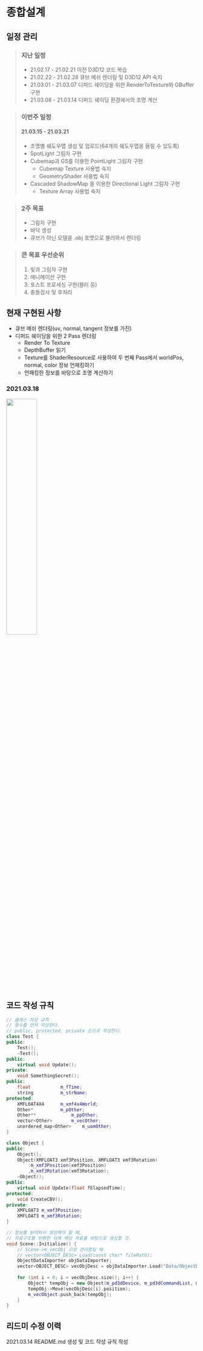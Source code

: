 # 종합설계
## 일정 관리
> ### 지난 일정
> * 21.02.17 - 21.02.21 이전 D3D12 코드 복습
> * 21.02.22 - 21.02.28 큐브 메쉬 렌더링 및 D3D12 API 숙지
> * 21.03.01 - 21.03.07 디퍼드 쉐이딩을 위한 RenderToTexture와 GBuffer 구현
> * 21.03.08 - 21.03.14 디퍼드 쉐이딩 환경에서의 조명 계산

> ### 이번주 일정
>  #### 21.03.15 - 21.03.21
> * 조명별 쉐도우맵 생성 및 업로드(64개의 쉐도우맵을 올릴 수 있도록)
> * SpotLight 그림자 구현
> * Cubemap과 GS를 이용한 PointLight 그림자 구현
>   - Cubemap Texture 사용법 숙지
>   - GeometryShader 사용법 숙지
> * Cascaded ShadowMap 을 이용한 Directional Light 그림자 구현
>   - Texture Array 사용법 숙지

> ### 2주 목표
> * 그림자 구현
> * 바닥 생성
> * 큐브가 아닌 모델을 .obj 포맷으로 불러와서 렌더링

> ### 큰 목표 우선순위
> 1. 빛과 그림자 구현
> 2. 애니메이션 구현
> 3. 포스트 프로세싱 구현(블러 등)
> 4. 충돌검사 및 후처리
> 
 
 ## 현재 구현된 사항
- 큐브 메쉬 렌더링(uv, normal, tangent 정보를 가진)
- 디퍼드 쉐이딩을 위한 2 Pass 렌더링
  - Render To Texture
  - DepthBuffer 읽기
  - Texture를 ShaderResource로 사용하여 두 번째 Pass에서 worldPos, normal, color 정보 언패킹하기
  - 언패킹한 정보를 바탕으로 조명 계산하기

### 2021.03.18
<img src="https://user-images.githubusercontent.com/21697638/111553756-58535f80-87c8-11eb-95b5-4fb1c6bab7a7.png" width="40%" height="40%"></img>


## 코드 작성 규칙
```c++
// 클래스 작성 규칙
// 함수를 먼저 작성한다.
// public, protected, private 순으로 작성한다.
class Test {
public:
	Test();
	~Test();
public:
	virtual void Update();
private:
	void SomethingSecret();
public:
	float 			m_fTime;
	string 			m_strName;
protected:
	XMFLOAT4X4 		m_xmf4x4World;
	Other* 			m_pOther;
	Other** 			m_ppOther;
	vector<Other> 		m_vecOther;
	unordered_map<Other> 	m_uomOther;		
}

class Object {
public:
	Object();
	Object(XMFLOAT3 xmf3Position, XMFLOAT3 xmf3Rotation)
		:m_xmf3Position(xmf3Position)
		,m_xmf3Rotation(xmf3Rotation);
	~Object();
public:
	virtual void Update(float fElapsedTime);
protected:
	void CreateCBV();
private:
	XMFLOAT3 m_xmf3Position;
	XMFLOAT3 m_xmf3Rotation;
}

// 정보를 읽어와서 생성해야 할 때, 
// 자료구조를 반환한 뒤에 해당 자료를 바탕으로 생성할 것.
void Scene::Initialize() {
	// Scene->m_vecObj 으로 관리중일 때.
	// vector<OBJECT_DESC> Load(const char* filePath);
	ObjectDataImporter objDataImporter;
	vector<OBJECT_DESC> vecObjDesc = objDataImporter.Load("Data/ObjectData.txt");
	
	for (int i = 0; i < vecObjDesc.size(); i++) {
		Object* tempObj = new Object(m_pd3dDevice, m_pd3dCommandList, m_d3dCbvCPUDescriptorStartHandle, m_d3dCbvGPUDescriptorStartHandle);
		tempObj->Move(vecObjDesc[i].position);
		m_vecObject.push_back(tempObj);
	}
}

```

## 리드미 수정 이력
2021.03.14 README.md 생성 및 코드 작성 규칙 작성